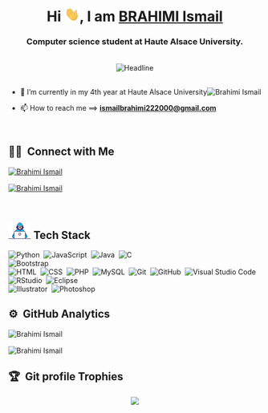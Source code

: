 <h1 align="center">Hi <img src="https://raw.githubusercontent.com/ABSphreak/ABSphreak/master/gifs/Hi.gif" width="30px">, I am <a href="https://linkedin.com/in/elmatbai-saad/">BRAHIMI Ismail</a> </h1>

<h3 align="center">Computer science student at Haute Alsace University.</h3>

<br>

 <div align=center>
        <img src="https://readme-typing-svg.herokuapp.com?color=%236FDA44&size=32&center=true&vCenter=true&width=600&height=50&lines=Welcome+To+My+Profile+!" alt="Headline" />
    </div>
<br>




<p><img align="right" src="animation_500_kxa883sd.gif" alt="Brahimi Ismail" /></p>


- 🌱 I’m currently in my 4th year at Haute Alsace University

- 📫 How to reach me ==>  **ismailbrahimi222000@gmail.com**

<br>

## 🤝🏻 &nbsp;Connect with Me

<p align="left">
  <a href="https://www.linkedin.com/in/ismail-brahimi-4945a61aa/" target="_blank"><img align="center"
      src="https://img.shields.io/badge/LinkedIn-0077B5?style=for-the-badge&logo=linkedin&logoColor=white"
      alt="Brahimi Ismail" /></a>

 <a href="mailto:ismailbrahimi222000@gmail.com" target="_blank"><img align="center"
      src="https://img.shields.io/badge/Gmail-D14836?style=for-the-badge&logo=gmail&logoColor=white"
      alt="Brahimi Ismail" /></a>
</p>

<br>

## <img src="https://github.com/elmatbaisaad/elmatbaisaad/blob/main/Developer.gif" width="45px"> Tech Stack

![Python](https://img.shields.io/badge/-Python-05122A?style=flat&logo=python)&nbsp;
![JavaScript](https://img.shields.io/badge/-JavaScript-05122A?style=flat&logo=javascript)&nbsp;
![Java](https://img.shields.io/badge/-Java-05122A?style=flat&logo=Java&logoColor=FFA518)&nbsp;
![C](https://img.shields.io/badge/-C-05122A?style=flat&logo=C&logoColor=A8B9CC)\
![Bootstrap](https://img.shields.io/badge/-Bootstrap-05122A?style=flat&logo=bootstrap&logoColor=563D7C)\
![HTML](https://img.shields.io/badge/-HTML-05122A?style=flat&logo=HTML5)&nbsp;
![CSS](https://img.shields.io/badge/-CSS-05122A?style=flat&logo=CSS3&logoColor=1572B6)&nbsp;
![PHP](https://img.shields.io/badge/-PHP-05122A?style=flat&logo=php)&nbsp;
![MySQL](https://img.shields.io/badge/MYSQL-05122A?style=flat&logo=mysql)&nbsp;
![Git](https://img.shields.io/badge/-Git-05122A?style=flat&logo=git)&nbsp;
![GitHub](https://img.shields.io/badge/-GitHub-05122A?style=flat&logo=github)&nbsp;
![Visual Studio Code](https://img.shields.io/badge/-Visual%20Studio%20Code-05122A?style=flat&logo=visual-studio-code&logoColor=007ACC)&nbsp;
![RStudio](https://img.shields.io/badge/-RStudio-05122A?style=flat&logo=rstudio)&nbsp;
![Eclipse](https://img.shields.io/badge/-Eclipse-05122A?style=flat&logo=eclipse-ide&logoColor=2C2255)\
![Illustrator](https://img.shields.io/badge/-Illustrator-05122A?style=flat&logo=adobe-illustrator)&nbsp;
![Photoshop](https://img.shields.io/badge/-Photoshop-05122A?style=flat&logo=adobe-photoshop)&nbsp;


## ⚙️ &nbsp;GitHub Analytics
<p><img align="center" src="https://github-readme-stats.vercel.app/api/top-langs?username=ismailbrahimi&show_icons=true&locale=en&layout=compact&theme=radical" alt="Brahimi Ismail" /></p>  


<p><img align="center" src="https://github-readme-stats.vercel.app/api?username=ismailbrahimi&show_icons=true&locale=en&theme=radical" alt="Brahimi Ismail" /></p>

## 🏆 &nbsp;Git profile Trophies

<p align="center"><img align="center" src="https://github-profile-trophy.vercel.app/?username=ismailbrahimi&theme=algolia" />
 </p>
<br>




 </div>
